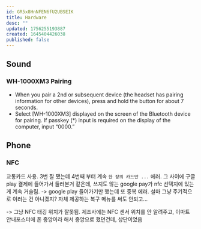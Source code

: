 ```yaml
---
id: GR5x8HnNFEN6fU2UBSEIK
title: Hardware
desc: ""
updated: 1756255193887
created: 1645404426038
published: false
---
```


## Sound

### WH-1000XM3 Pairing

- When you pair a 2nd or subsequent device (the headset has pairing information for other devices), press and hold the button for about 7 seconds.
- Select [WH-1000XM3] displayed on the screen of the Bluetooth device for pairing. If passkey (\*) input is required on the display of the computer, input “0000.”

## Phone

### NFC

교통카드 사용. 3번 잘 됐는데 4번째 부터 계속 `한 장의 카드만 ...` 에러.
그 사이에 구글 play 결제에 들어가서 둘러본거 같은데, 쓰지도 않는 google pay가 nfc 선택지에 있는게 계속 거슬림. -> google play 들어가기만 했는데 또 중복 에러. 설마 그냥 주기적으로 이러는 건 아니겠지?
자체 제공하는 복구 메뉴를 써도 안되고...

-> 그냥 NFC 태깅 위치가 잘못됨. 제조사에는 NFC 센서 위치를 안 알려주고, 이마트 안내포스터에 폰 중앙이라 해서 중앙으로 했던건데, 상단이었음
